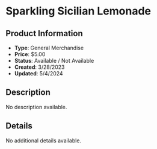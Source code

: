 # Sparkling Sicilian Lemonade

## Product Information
- **Type**: General Merchandise
- **Price**: $5.00
- **Status**: Available / Not Available
- **Created**: 3/28/2023
- **Updated**: 5/4/2024

## Description
No description available.



## Details
No additional details available.
